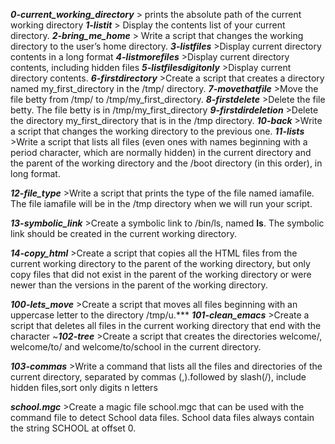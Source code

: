***0-current_working_directory***
	> prints the absolute path of the current working directory
***1-listit***
	> Display the contents list of your current directory.
***2-bring_me_home***
	> Write a script that changes the working directory to the user’s home directory.
***3-listfiles***
	>Display current directory contents in a long format
***4-listmorefiles***
	>Display current directory contents, including hidden files
***5-listfilesdigitonly***
	>Display current directory contents.
***6-firstdirectory***
	>Create a script that creates a directory named my_first_directory in the /tmp/ directory.
***7-movethatfile***
	>Move the file betty from /tmp/ to /tmp/my_first_directory.
***8-firstdelete***
	>Delete the file betty.
	The file betty is in /tmp/my_first_directory
***9-firstdirdeletion***
	>Delete the directory my_first_directory that is in the /tmp directory.
***10-back***
	>Write a script that changes the working directory to the previous one.
***11-lists***
	>Write a script that lists all files (even ones with names beginning with a period character, which are normally hidden) in the current directory and the parent of the working directory and the /boot directory (in this order), in long format.

***12-file_type***
	>Write a script that prints the type of the file named iamafile. The file iamafile will be in the /tmp directory when we will run your script.

***13-symbolic_link***
	>Create a symbolic link to /bin/ls, named __ls__. The symbolic link should be created in the current working directory.

***14-copy_html***
	>Create a script that copies all the HTML files from the current working directory to the parent of the working directory, but only copy files that did not exist in the parent of the working directory or were newer than the versions in the parent of the working directory.

***100-lets_move***
	>Create a script that moves all files beginning with an uppercase letter to the directory /tmp/u.***
***101-clean_emacs***
	>Create a script that deletes all files in the current working directory that end with the character ~***102-tree***
	>Create a script that creates the directories welcome/, welcome/to/ and welcome/to/school in the current directory.

***103-commas***
	>Write a command that lists all the files and directories of the current directory, separated by commas (,).followed by slash(/), include hidden files,sort only digits n letters

***school.mgc***
	>Create a magic file school.mgc that can be used with the command file to detect School data files. School data files always contain the string SCHOOL at offset 0.
